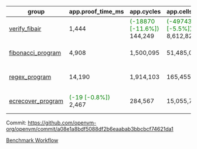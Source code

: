 | group | app.proof_time_ms | app.cycles | app.cells_used | leaf.proof_time_ms | leaf.cycles | leaf.cells_used |
| -- | -- | -- | -- | -- | -- | -- |
| [verify_fibair](https://github.com/openvm-org/openvm/blob/benchmark-results/benchmarks-pr/1351/verify_fibair-a08e1a8bdf5088df2b6eaabab3bbcbcf74621da1.md) | 1,444 | <span style='color: green'>(-18870 [-11.6%])</span> 144,249 | <span style='color: green'>(-497435 [-5.5%])</span> 8,612,826 |- | - | - |
| [fibonacci_program](https://github.com/openvm-org/openvm/blob/benchmark-results/benchmarks-pr/1351/fibonacci-a08e1a8bdf5088df2b6eaabab3bbcbcf74621da1.md) | 4,908 |  1,500,095 |  51,485,080 | 3,874 | <span style='color: green'>(-31414 [-4.8%])</span> 618,149 | <span style='color: green'>(-832931 [-2.4%])</span> 33,899,842 |
| [regex_program](https://github.com/openvm-org/openvm/blob/benchmark-results/benchmarks-pr/1351/regex-a08e1a8bdf5088df2b6eaabab3bbcbcf74621da1.md) | 14,190 |  1,914,103 |  165,455,373 |<span style='color: green'>(-577 [-3.6%])</span> 15,540 | <span style='color: green'>(-63004 [-3.0%])</span> 2,062,724 | <span style='color: green'>(-1667446 [-1.1%])</span> 155,298,558 |
| [ecrecover_program](https://github.com/openvm-org/openvm/blob/benchmark-results/benchmarks-pr/1351/ecrecover-a08e1a8bdf5088df2b6eaabab3bbcbcf74621da1.md) |<span style='color: green'>(-19 [-0.8%])</span> 2,467 |  284,567 |  15,055,723 |<span style='color: red'>(+77 [+0.7%])</span> 10,944 | <span style='color: green'>(-28674 [-1.8%])</span> 1,606,773 | <span style='color: green'>(-759215 [-0.6%])</span> 117,657,059 |


Commit: https://github.com/openvm-org/openvm/commit/a08e1a8bdf5088df2b6eaabab3bbcbcf74621da1

[Benchmark Workflow](https://github.com/openvm-org/openvm/actions/runs/13212961996)
